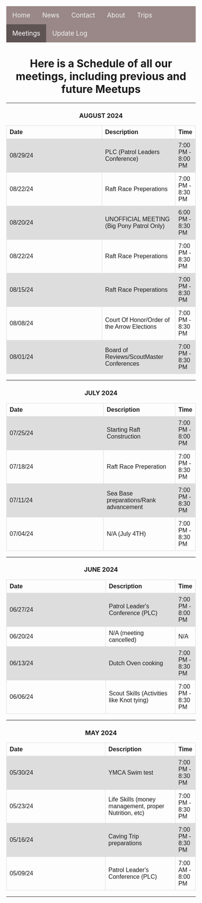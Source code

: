 <div class="topnav">
  <a href="https://troop223.github.io/">Home</a>
  <a href="https://troop223.github.io/NewsHub">News</a>
  <a href="https://troop223.github.io/#CONTACT">Contact</a>
  <a href="https://troop223.github.io/ABOUT">About</a>
  <a href="https://troop223.github.io/prev+futureTrips">Trips</a>
  <a class="active" href="https://troop223.github.io/MeetingPlansHub">Meetings</a>	
  <a href="https://troop223.github.io/UpdateLog">Update Log</a>	
</div>


<h1>Here is a Schedule of all our meetings, including previous and future Meetups</h1>
<hr>

<h3>AUGUST 2024</h3>

<table>
  <tr>
    <th>Date</th>
    <th>Description</th>
    <th>Time</th>
  </tr>
   <tr>
    <td>08/29/24</td>
    <td>PLC (Patrol Leaders Conference)</td>
    <td>7:00 PM - 8:00 PM</td>
  </tr>
   <tr>
    <td>08/22/24</td>
    <td>Raft Race Preperations</td>
    <td>7:00 PM - 8:30 PM</td>
  </tr>
 <tr>
    <td>08/20/24</td>
    <td>UNOFFICIAL MEETING (Big Pony Patrol Only)</td>
    <td>6:00 PM - 8:30 PM</td>
  </tr>
   <tr>
    <td>08/22/24</td>
    <td>Raft Race Preperations</td>
    <td>7:00 PM - 8:30 PM</td>
  </tr>
  <tr>
    <td>08/15/24</td>
    <td>Raft Race Preperations</td>
    <td>7:00 PM - 8:30 PM</td>
  </tr>
  <tr>
    <td>08/08/24</td>
    <td>Court Of Honor/Order of the Arrow Elections</td>
    <td>7:00 PM - 8:30 PM</td>
  </tr>
  <tr>
    <td>08/01/24</td>
    <td>Board of Reviews/ScoutMaster Conferences</td>
    <td>7:00 PM - 8:30 PM</td>
  </tr>

</table>

<hr>
<h3>JULY 2024</h3>

<table>
  <tr>
    <th>Date</th>
    <th>Description</th>
    <th>Time</th>
  </tr>
   <tr>
    <td>07/25/24</td>
    <td>Starting Raft Construction</td>
    <td>7:00 PM - 8:00 PM</td>
  </tr>
  <tr>
    <td>07/18/24</td>
    <td>Raft Race Preperation</td>
    <td>7:00 PM - 8:30 PM</td>
  </tr>
  <tr>
    <td>07/11/24</td>
    <td>Sea Base preparations/Rank advancement</td>
    <td>7:00 PM - 8:30 PM</td>
  </tr>
  <tr>
    <td>07/04/24</td>
    <td>N/A (July 4TH)</td>
    <td>7:00 PM - 8:30 PM</td>
  </tr>

</table>

<hr>

<h3>JUNE 2024</h3>

<table>
  <tr>
    <th>Date</th>
    <th>Description</th>
    <th>Time</th>
  </tr>
   <tr>
    <td>06/27/24</td>
    <td>Patrol Leader's Conference (PLC)</td>
    <td>7:00 PM - 8:00 PM</td>
  </tr>
  <tr>
    <td>06/20/24</td>
    <td>N/A (meeting cancelled)</td>
    <td>N/A</td>
  </tr>
  <tr>
    <td>06/13/24</td>
    <td>Dutch Oven cooking</td>
    <td>7:00 PM - 8:30 PM</td>
  </tr>
  <tr>
    <td>06/06/24</td>
    <td>Scout Skills (Activities like Knot tying)</td>
    <td>7:00 PM - 8:30 PM</td>
  </tr>

</table>

<hr>

<h3>MAY 2024</h3>

<table>
  <tr>
    <th>Date</th>
    <th>Description</th>
    <th>Time</th>
  </tr>
  <tr>
    <td>05/30/24</td>
    <td>YMCA Swim test</td>
    <td>7:00 PM - 8:30 PM</td>
  </tr>
  <tr>
    <td>05/23/24</td>
    <td>Life Skills (money management, proper Nutrition, etc)</td>
    <td>7:00 PM - 8:30 PM</td>
  </tr>
  <tr>
    <td>05/16/24</td>
    <td>Caving Trip preparations</td>
    <td>7:00 PM - 8:30 PM</td>
  </tr>
  <tr>
    <td>05/09/24</td>
    <td>Patrol Leader's Conference (PLC)</td>
    <td>7:00 AM - 8:00 PM</td>
  </tr>

</table>

<hr>




<style>
  
table {
  font-family: arial, sans-serif;
  border-collapse: collapse;
  width: 100%;
}

td, th {
  border: 1px solid #dddddd;
  text-align: left;
  padding: 8px;
  width: 60%;
}

tr:nth-child(even) {
  background-color: #dddddd;
}

body {

text-align: center;
  
}
.topnav {
  overflow: hidden;
  /*turns the background color on News, Contact, and about a color*/
  background-color: #998887;
  
}

.topnav a {
  float: left;
  color: #f2f2f2;
  text-align: center;
  padding: 14px 16px;
  text-decoration: none;
  font-size: 17px;
}

.topnav a:hover {
/* changes what color the background, text color when you hover over it*/
  background-color: darkgrey;
  color: white;
}

.topnav a.active {
/*changes the color of the 'Home' background, text color, respectivly*/
  background-color: #5e5453;
  color: white;
}

  
</style>
